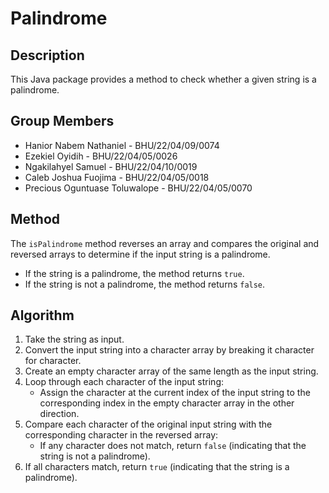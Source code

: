 <h1>Palindrome</h1>

<h2>Description</h2>
<p>This Java package provides a method to check whether a given string is a palindrome.</p>

<h2>Group Members</h2>
<ul>
  <li>Hanior Nabem Nathaniel - BHU/22/04/09/0074</li>
  <li>Ezekiel Oyidih - BHU/22/04/05/0026</li>
  <li>Ngakilahyel Samuel - BHU/22/04/10/0019</li>
  <li>Caleb Joshua Fuojima - BHU/22/04/05/0018</li>
  <li>Precious Oguntuase Toluwalope - BHU/22/04/05/0070</li>
</ul>

<h2>Method</h2>
<p>The <code>isPalindrome</code> method reverses an array and compares the original and reversed arrays to determine if the input string is a palindrome.</p>
<ul>
  <li>If the string is a palindrome, the method returns <code>true</code>.</li>
  <li>If the string is not a palindrome, the method returns <code>false</code>.</li>
</ul>

<h2>Algorithm</h2>
<ol>
  <li>Take the string as input.</li>
  <li>Convert the input string into a character array by breaking it character for character.</li>
  <li>Create an empty character array of the same length as the input string.</li>
  <li>Loop through each character of the input string:
    <ul>
      <li>Assign the character at the current index of the input string to the corresponding index in the empty character array in the other direction.</li>
    </ul>
  </li>
  <li>Compare each character of the original input string with the corresponding character in the reversed array:
    <ul>
      <li>If any character does not match, return <code>false</code> (indicating that the string is not a palindrome).</li>
    </ul>
  </li>
  <li>If all characters match, return <code>true</code> (indicating that the string is a palindrome).</li>
</ol>

